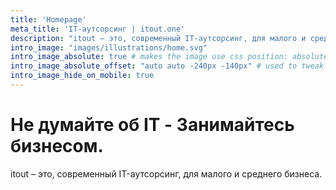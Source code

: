 ```yaml
---
title: 'Homepage'
meta_title: 'IT-аутсорсинг | itout.one'
description: "itout – это, современный IT-аутсорсинг, для малого и среднего бизнеса."
intro_image: "images/illustrations/home.svg"
intro_image_absolute: true # makes the image use css position: absolute; so it looks "offset". It's a visual effect that might not always look good depending on the image you use.
intro_image_absolute_offset: "auto auto -240px -140px" # used to tweak the positioning of the absolute image if enabled above
intro_image_hide_on_mobile: true
---
```


# Не думайте об IT - Занимайтесь бизнесом.

itout – это, современный IT-аутсорсинг, для малого и среднего бизнеса.

